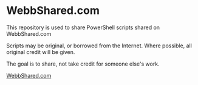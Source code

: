 # WebbShared.com

This repository is used to share PowerShell scripts shared on WebbShared.com

Scripts may be original, or borrowed from the Internet. Where possible, all original credit will be given.

The goal is to share, not take credit for someone else's work.

[WebbShared.com](https://WebbShared.com)
